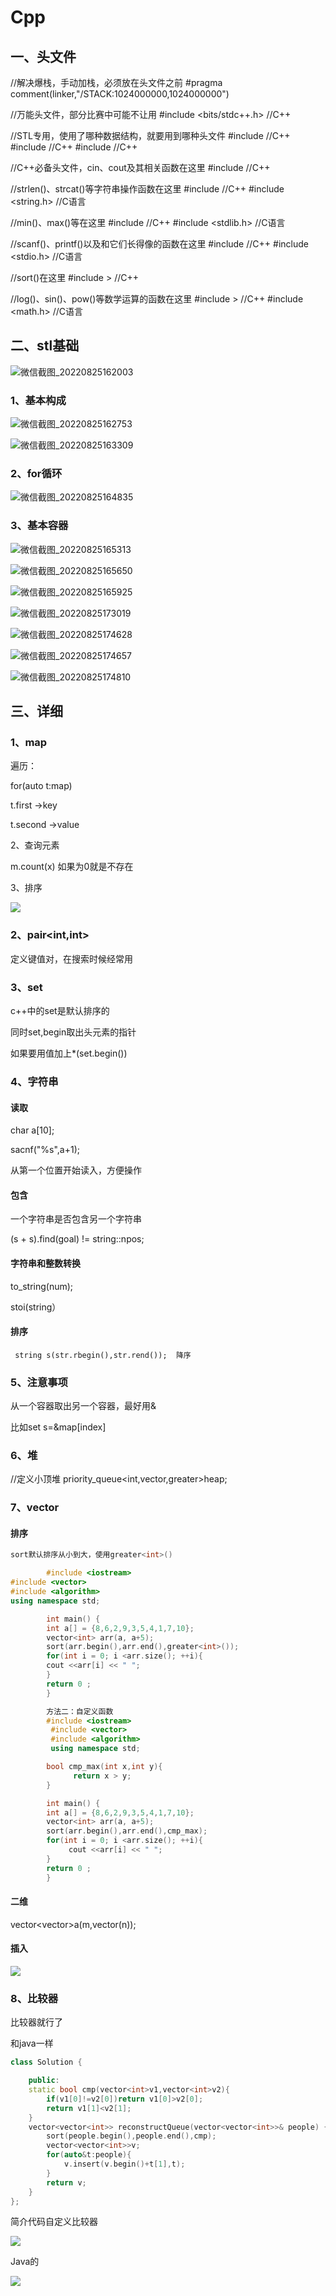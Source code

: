 #  Cpp



## 一、头文件

//解决爆栈，手动加栈，必须放在头文件之前
#pragma comment(linker,"/STACK:1024000000,1024000000") 

//万能头文件，部分比赛中可能不让用
#include <bits/stdc++.h> //C++

//STL专用，使用了哪种数据结构，就要用到哪种头文件
#include <map> //C++
#include <vector> //C++
#include <set> //C++

//C++必备头文件，cin、cout及其相关函数在这里
#include <isotream> //C++

//strlen()、strcat()等字符串操作函数在这里
#include <cstring> //C++
#include <string.h> //C语言

//min()、max()等在这里
#include <cstdlib> //C++
#include <stdlib.h> //C语言

//scanf()、printf()以及和它们长得像的函数在这里
#include <cstdio> //C++
#include <stdio.h> //C语言

//sort()在这里
#include <algorithm>> //C++

//log()、sin()、pow()等数学运算的函数在这里
#include <cmath>> //C++
#include <math.h> //C语言





## 二、stl基础

![微信截图_20220825162003](C:\Users\waili\Desktop\usual\微信截图\cpp\微信截图_20220825162003.png)



### 1、基本构成

![微信截图_20220825162753](C:\Users\waili\Desktop\usual\微信截图\cpp\微信截图_20220825162753.png)

![微信截图_20220825163309](C:\Users\waili\Desktop\usual\微信截图\cpp\微信截图_20220825163309.png)



### 2、for循环

![微信截图_20220825164835](C:\Users\waili\Desktop\usual\微信截图\cpp\微信截图_20220825164835.png)



### 3、基本容器

![微信截图_20220825165313](C:\Users\waili\Desktop\usual\微信截图\cpp\微信截图_20220825165313.png)

![微信截图_20220825165650](C:\Users\waili\Desktop\usual\微信截图\cpp\微信截图_20220825165650.png)

![微信截图_20220825165925](C:\Users\waili\Desktop\usual\微信截图\cpp\微信截图_20220825165925.png)

![微信截图_20220825173019](C:\Users\waili\Desktop\usual\微信截图\cpp\微信截图_20220825173019.png)

![微信截图_20220825174628](C:\Users\waili\Desktop\usual\微信截图\cpp\微信截图_20220825174628.png)

![微信截图_20220825174657](C:\Users\waili\Desktop\usual\微信截图\cpp\微信截图_20220825174657.png)

![微信截图_20220825174810](C:\Users\waili\Desktop\usual\微信截图\cpp\微信截图_20220825174810.png)



## 三、详细

### 1、map

遍历：

for(auto t:map)

t.first  ->key

t.second ->value



2、查询元素

m.count(x)  如果为0就是不存在



3、排序

![](C:\Users\waili\Desktop\usual\微信截图\错题力扣\微信截图_20220919002108.png)





### 2、pair<int,int> 

定义键值对，在搜索时候经常用





### 3、set

c++中的set是默认排序的

同时set,begin取出头元素的指针

如果要用值加上*(set.begin())



### 4、字符串

#### 读取

char a[10];

sacnf("%s",a+1);

从第一个位置开始读入，方便操作



#### 包含

一个字符串是否包含另一个字符串

(s + s).find(goal) != string::npos;



#### 字符串和整数转换

to_string(num);

stoi(string）



#### 排序

```
 string s(str.rbegin(),str.rend());  降序
```

### 5、注意事项

从一个容器取出另一个容器，最好用&

比如set s=&map[index]





### 6、堆

 //定义小顶堆  priority_queue<int,vector<int>,greater<int>>heap;



### 7、vector

#### 排序

```cpp
sort默认排序从小到大，使用greater<int>()

        #include <iostream>
#include <vector>
#include <algorithm>
using namespace std;

        int main() {
        int a[] = {8,6,2,9,3,5,4,1,7,10};
        vector<int> arr(a, a+5);
        sort(arr.begin(),arr.end(),greater<int>());
        for(int i = 0; i <arr.size(); ++i){
        cout <<arr[i] << " ";
        }
        return 0 ;
        }

        方法二：自定义函数
        #include <iostream>
         #include <vector>
         #include <algorithm>
         using namespace std;

        bool cmp_max(int x,int y){
              return x > y;
        }

        int main() {
        int a[] = {8,6,2,9,3,5,4,1,7,10};
        vector<int> arr(a, a+5);
        sort(arr.begin(),arr.end(),cmp_max);
        for(int i = 0; i <arr.size(); ++i){
             cout <<arr[i] << " ";
        }
        return 0 ;
        }
```



#### 二维

 vector<vector<int>>a(m,vector<int>(n));



#### 插入

![](C:\Users\waili\Desktop\usual\微信截图\错题力扣\微信截图_20220919224727.png)



### 8、比较器

比较器就行了

和java一样

```cPP
class Solution {

    public:
    static bool cmp(vector<int>v1,vector<int>v2){
        if(v1[0]!=v2[0])return v1[0]>v2[0];
        return v1[1]<v2[1];
    }
    vector<vector<int>> reconstructQueue(vector<vector<int>>& people) {
        sort(people.begin(),people.end(),cmp);
        vector<vector<int>>v;
        for(auto&t:people){
            v.insert(v.begin()+t[1],t);
        }
        return v;
    }
};
```





简介代码自定义比较器

![](C:\Users\waili\Desktop\usual\微信截图\错题力扣\微信截图_20220919002841.png)



Java的

![](C:\Users\waili\Desktop\usual\微信截图\错题力扣\微信截图_20220919003241.png)
